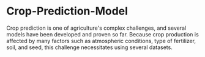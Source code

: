 # Crop-Prediction-Model
Crop prediction is one of agriculture's complex challenges, and several models have been developed and proven so far. Because crop production is affected by many factors such as atmospheric conditions, type of fertilizer, soil, and seed, this challenge necessitates using several datasets.
